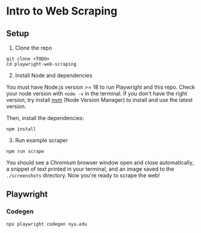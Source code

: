 # Intro to Web Scraping

## Setup

1. Clone the repo

```
git clone <TODO>
cd playwright-web-scraping
```

2. Install Node and dependencies

You must have Node.js version >= 18 to run Playwright and this repo.
Check your node version with `node -v` in the terminal.
If you don't have the right version, try install [nvm](https://github.com/nvm-sh/nvm) (Node Version Manager) to install and use the latest version.

Then, install the dependencies:

```
npm install
```

3. Run example scraper

```
npm run scrape
```

You should see a Chromium browser window open and close automatically, a snippet of text printed in your terminal, and an image saved to the `./screenshots` directory. Now you're ready to scrape the web!

## Playwright

### Codegen


```
npx playwright codegen nyu.edu
```
